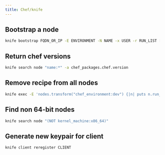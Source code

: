 ```yaml
---
title: Chef/knife
---
```


## Bootstrap a node

```bash
knife bootstrap FQDN_OR_IP -E ENVIRONMENT -N NAME -x USER -r RUN_LIST [ --sudo | -G GATEWAY ]
```

## Return chef versions

```bash
knife search node "name:*" -a chef_packages.chef.version
```

## Remove recipe from all nodes

```bash
knife exec -E 'nodes.transform("chef_environment:dev") {|n| puts n.run_list.remove("recipe[chef-client::upgrade]"); n.save }'
```

## Find non 64-bit nodes

```bash
knife search node "(NOT kernel_machine:x86_64)"
```

## Generate new keypair for client

```bash
knife client reregister CLIENT
```
